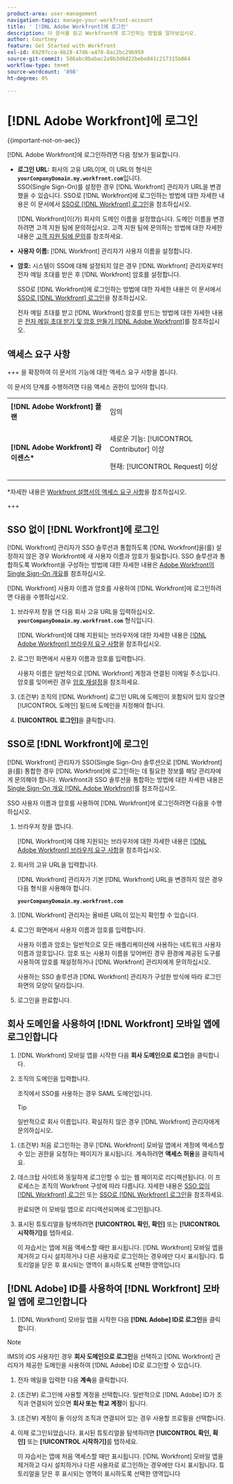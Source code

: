 ```yaml
---
product-area: user-management
navigation-topic: manage-your-workfront-account
title: ' [!DNL Adobe Workfront]에 로그인'
description: 이 문서를 읽고 Workfront에 로그인하는 방법을 알아보십시오.
author: Courtney
feature: Get Started with Workfront
exl-id: 69297cca-6b28-47d6-a478-8ac2bc29b959
source-git-commit: 586abc0babac2a9b3d6d22bebe841c217315b064
workflow-type: tm+mt
source-wordcount: '898'
ht-degree: 0%

---
```


# [!DNL Adobe Workfront]에 로그인

<!--Audited: 2024-->

{{important-not-on-aec}}

[!DNL Adobe Workfront]에 로그인하려면 다음 정보가 필요합니다.

* **로그인 URL:** 회사의 고유 URL이며, 이 URL의 형식은 **`yourCompanyDomain.my.workfront.com`**&#x200B;입니다.\
   SSO(Single Sign-On)를 설정한 경우 [!DNL Workfront] 관리자가 URL을 변경했을 수 있습니다. SSO로 [!DNL Workfront]에 로그인하는 방법에 대한 자세한 내용은 이 문서에서 [SSO로  [!DNL Workfront] 로그인](#log-in-to-workfront-with-sso)을 참조하십시오.

  [!DNL Workfront]이(가) 회사의 도메인 이름을 설정했습니다. 도메인 이름을 변경하려면 고객 지원 팀에 문의하십시오. 고객 지원 팀에 문의하는 방법에 대한 자세한 내용은 [고객 지원 팀에 문의](../../../workfront-basics/tips-tricks-and-troubleshooting/contact-customer-support.md)를 참조하세요.

* **사용자 이름:** [!DNL Workfront] 관리자가 사용자 이름을 설정합니다.
* **암호:** 시스템이 SSO에 대해 설정되지 않은 경우 [!DNL Workfront] 관리자로부터 전자 메일 초대를 받은 후 [!DNL Workfront] 암호를 설정합니다.

  SSO로 [!DNL Workfront]에 로그인하는 방법에 대한 자세한 내용은 이 문서에서 [SSO로  [!DNL Workfront] 로그인](#log-in-to-workfront-with-sso)을 참조하십시오.

  전자 메일 초대를 받고 [!DNL Workfront] 암호를 만드는 방법에 대한 자세한 내용은 [전자 메일 초대 받기 및 암호 만들기 [!DNL Adobe Workfront]](../../../workfront-basics/manage-your-account-and-profile/managing-your-workfront-account/receive-email-invitations.md)를 참조하십시오.

## 액세스 요구 사항

+++ 을 확장하여 이 문서의 기능에 대한 액세스 요구 사항을 봅니다.

이 문서의 단계를 수행하려면 다음 액세스 권한이 있어야 합니다.

<table style="table-layout:auto"> 
 <col> 
 </col> 
 <col> 
 </col> 
 <tbody> 
  <tr> 
   <td role="rowheader"><strong>[!DNL Adobe Workfront] 플랜</strong></td> 
   <td> <p>임의</p> </td> 
  </tr> 
  <tr> 
   <td role="rowheader"><strong>[!DNL Adobe Workfront] 라이센스*</strong></td> 
   <td> 
   <p>새로운 기능: [!UICONTROL Contributor] 이상</p>
   <p>현재: [!UICONTROL Request] 이상</p> </td> 
  </tr> 
 </tbody> 
</table>

*자세한 내용은 [Workfront 설명서의 액세스 요구 사항](/help/quicksilver/administration-and-setup/add-users/access-levels-and-object-permissions/access-level-requirements-in-documentation.md)을 참조하십시오.

+++

## SSO 없이 [!DNL Workfront]에 로그인

[!DNL Workfront] 관리자가 SSO 솔루션과 통합하도록 [!DNL Workfront]을(를) 설정하지 않은 경우 Workfront에 새 사용자 이름과 암호가 필요합니다. SSO 솔루션과 통합하도록 Workfront을 구성하는 방법에 대한 자세한 내용은 [Adobe Workfront의 Single Sign-On 개요](../../../administration-and-setup/add-users/single-sign-on/sso-in-workfront.md)를 참조하십시오.

[!DNL Workfront] 사용자 이름과 암호를 사용하여 [!DNL Workfront]에 로그인하려면 다음을 수행하십시오.

1. 브라우저 창을 연 다음 회사 고유 URL을 입력하십시오. **`yourCompanyDomain.my.workfront.com`** 형식입니다.

   [!DNL Workfront]에 대해 지원되는 브라우저에 대한 자세한 내용은 [[!DNL Adobe Workfront] 브라우저 요구 사항](../../../workfront-basics/workfront-browser-requirements.md)을 참조하십시오.

1. 로그인 화면에서 사용자 이름과 암호를 입력합니다.

   사용자 이름은 일반적으로 [!DNL Workfront] 계정과 연결된 이메일 주소입니다. 암호를 잊어버린 경우 [암호 재설정](../../../workfront-basics/manage-your-account-and-profile/managing-your-workfront-account/reset-your-password.md)을 참조하세요.

1. (조건부) 조직의 [!DNL Workfront] 로그인 URL에 도메인이 포함되어 있지 않으면 [!UICONTROL 도메인] 필드에 도메인을 지정해야 합니다.
1. **[!UICONTROL 로그인]**&#x200B;을 클릭합니다.

## SSO로 [!DNL Workfront]에 로그인

[!DNL Workfront] 관리자가 SSO(Single Sign-On) 솔루션으로 [!DNL Workfront]을(를) 통합한 경우 [!DNL Workfront]에 로그인하는 데 필요한 정보를 해당 관리자에게 문의해야 합니다. Workfront과 SSO 솔루션을 통합하는 방법에 대한 자세한 내용은 [Single Sign-On 개요 [!DNL Adobe Workfront]](../../../administration-and-setup/add-users/single-sign-on/sso-in-workfront.md)를 참조하십시오.

SSO 사용자 이름과 암호를 사용하여 [!DNL Workfront]에 로그인하려면 다음을 수행하십시오.

1. 브라우저 창을 엽니다.

   [!DNL Workfront]에 대해 지원되는 브라우저에 대한 자세한 내용은 [[!DNL Adobe Workfront] 브라우저 요구 사항](../../../workfront-basics/workfront-browser-requirements.md)을 참조하십시오.

1. 회사의 고유 URL을 입력합니다.

   [!DNL Workfront] 관리자가 기본 [!DNL Workfront] URL을 변경하지 않은 경우 다음 형식을 사용해야 합니다.

   **`yourCompanyDomain.my.workfront.com`**

1. [!DNL Workfront] 관리자는 올바른 URL이 있는지 확인할 수 있습니다.
1. 로그인 화면에서 사용자 이름과 암호를 입력합니다.

   사용자 이름과 암호는 일반적으로 모든 애플리케이션에 사용하는 네트워크 사용자 이름과 암호입니다. 암호 또는 사용자 이름을 잊어버린 경우 환경에 제공된 도구를 사용하여 암호를 재설정하거나 [!DNL Workfront] 관리자에게 문의하십시오.

   사용하는 SSO 솔루션과 [!DNL Workfront] 관리자가 구성한 방식에 따라 로그인 화면의 모양이 달라집니다.

1. 로그인을 완료합니다.

## 회사 도메인을 사용하여 [!DNL Workfront] 모바일 앱에 로그인합니다

1. [!DNL Workfront] 모바일 앱을 시작한 다음 **회사 도메인으로 로그인**&#x200B;을 클릭합니다.

1. 조직의 도메인을 입력합니다.

   조직에서 SSO를 사용하는 경우 SAML 도메인입니다.

   >[!TIP]
   >
   >일반적으로 회사 이름입니다. 확실하지 않은 경우 [!DNL Workfront] 관리자에게 문의하십시오.

<!--1. Specify the [!DNL Workfront] URL for your company or the link to your SAML authentication portal.

   The [!DNL Workfront] URL should display in the following format:
   **`yourDomain.my.workfront.com`**

   For example:

   **`swains.my.workfront.com`**

1. If you are logging in with you SAML credentials, follow the login steps from your SAML authentication portal.

   Your [!DNL Workfront] administrator must enable SAML 2.0 authentication with the [!DNL Workfront] web application in order to log in with your SAML credentials. For information about how to enable SAML 2.0, see the section [Configure [!DNL Adobe Workfront] with SAML 2.0](../../../administration-and-setup/add-users/single-sign-on/configure-workfront-saml-2.md#saml-with-workfront-web-app) in the article [Configure [!DNL Adobe Workfront] with SAML 2.0](../../../administration-and-setup/add-users/single-sign-on/configure-workfront-saml-2.md). If you cannot log in as described in this section, contact your Workfront administrator.

1. Tap **[!UICONTROL Continue in browser]**.
1. Specify the **[!UICONTROL Username]** of your [!DNL Workfront] account or SAML user.
1. Specify the **[!UICONTROL Password]** for your [!DNL Workfront] account or SAML user.-->

1. (조건부) 처음 로그인하는 경우 [!DNL Workfront] 모바일 앱에서 계정에 액세스할 수 있는 권한을 요청하는 페이지가 표시됩니다. 계속하려면 **액세스 허용**&#x200B;을 클릭하세요.

1. 데스크탑 사이트와 동일하게 로그인할 수 있는 웹 페이지로 리디렉션됩니다. 이 프로세스는 조직의 Workfront 구성에 따라 다릅니다. 자세한 내용은 [SSO 없이  [!DNL Workfront] 로그인](#log-in-to-workfront-without-sso) 또는 [SSO로  [!DNL Workfront] 로그인](#log-in-to-workfront-with-sso)을 참조하세요.

   완료되면 이 모바일 앱으로 리디렉션되며에 로그인됩니다.

1. 표시된 튜토리얼을 탐색하려면 **[!UICONTROL 확인, 확인]** 또는 **[!UICONTROL 시작하기]**&#x200B;를 탭하세요.

   이 자습서는 앱에 처음 액세스할 때만 표시됩니다. [!DNL Workfront] 모바일 앱을 제거하고 다시 설치하거나 다른 사용자로 로그인하는 경우에만 다시 표시됩니다. 튜토리얼을 닫은 후 표시되는 영역이 표시하도록 선택한 영역입니다

## [!DNL Adobe] ID를 사용하여 [!DNL Workfront] 모바일 앱에 로그인합니다

1. [!DNL Workfront] 모바일 앱을 시작한 다음 **[!DNL Adobe] ID로 로그인**&#x200B;을 클릭합니다.

>[!NOTE]
>
>IMS의 iOS 사용자인 경우 **회사 도메인으로 로그인**&#x200B;을 선택하고 [!DNL Workfront] 관리자가 제공한 도메인을 사용하여 [!DNL Adobe] ID로 로그인할 수 있습니다.

1. 전자 메일을 입력한 다음 **계속**&#x200B;을 클릭합니다.

1. (조건부) 로그인에 사용할 계정을 선택합니다. 일반적으로 [!DNL Adobe] ID가 조직과 연결되어 있으면 **회사 또는 학교 계정**&#x200B;이 됩니다.

1. (조건부) 계정이 둘 이상의 조직과 연결되어 있는 경우 사용할 프로필을 선택합니다.

1. 이제 로그인되었습니다. 표시된 튜토리얼을 탐색하려면 **[!UICONTROL 확인, 확인]** 또는 **[!UICONTROL 시작하기]**&#x200B;를 탭하세요.

   이 자습서는 앱에 처음 액세스할 때만 표시됩니다. [!DNL Workfront] 모바일 앱을 제거하고 다시 설치하거나 다른 사용자로 로그인하는 경우에만 다시 표시됩니다. 튜토리얼을 닫은 후 표시되는 영역이 표시하도록 선택한 영역입니다